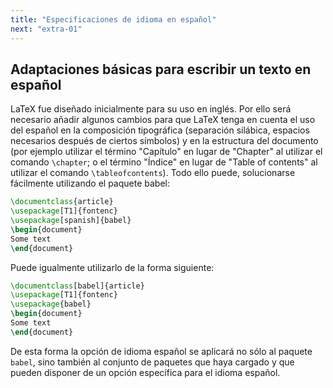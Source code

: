 ```yaml
---
title: "Especificaciones de idioma en español"
next: "extra-01"
---
```


## Adaptaciones básicas para escribir un texto en español

LaTeX fue diseñado inicialmente para su uso en inglés. Por ello será
necesario añadir algunos cambios para que LaTeX tenga en cuenta el uso del
español en la composición tipográfica (separación silábica, espacios necesarios después de ciertos
símbolos) y en la estructura del documento (por ejemplo utilizar el término "Capítulo"
en lugar de "Chapter" al utilizar el comando `\chapter`; o el término "Índice" en lugar
de "Table of contents" al utilizar el comando `\tableofcontents`).
Todo ello puede, solucionarse fácilmente utilizando el paquete babel:


```latex
\documentclass{article}
\usepackage[T1]{fontenc}
\usepackage[spanish]{babel}
\begin{document}
Some text
\end{document}
```

Puede igualmente utilizarlo de la forma siguiente:

```latex
\documentclass[babel]{article}
\usepackage[T1]{fontenc}
\usepackage{babel}
\begin{document}
Some text
\end{document}
```

De esta forma la opción de idioma español se aplicará no sólo al paquete `babel`,
sino también al conjunto de paquetes que haya cargado y que pueden disponer
de un opción específica para el idioma español. 

